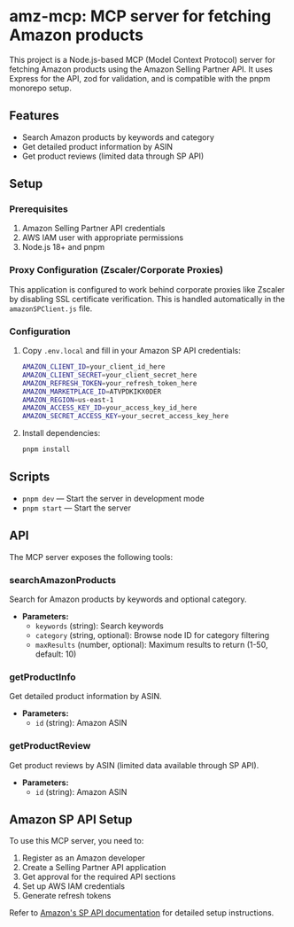 # amz-mcp: MCP server for fetching Amazon products

This project is a Node.js-based MCP (Model Context Protocol) server for fetching Amazon products using the Amazon Selling Partner API. It uses Express for the API, zod for validation, and is compatible with the pnpm monorepo setup.

## Features
- Search Amazon products by keywords and category
- Get detailed product information by ASIN
- Get product reviews (limited data through SP API)

## Setup

### Prerequisites
1. Amazon Selling Partner API credentials
2. AWS IAM user with appropriate permissions
3. Node.js 18+ and pnpm

### Proxy Configuration (Zscaler/Corporate Proxies)
This application is configured to work behind corporate proxies like Zscaler by disabling SSL certificate verification. This is handled automatically in the `amazonSPClient.js` file.

### Configuration
1. Copy `.env.local` and fill in your Amazon SP API credentials:
   ```bash
   AMAZON_CLIENT_ID=your_client_id_here
   AMAZON_CLIENT_SECRET=your_client_secret_here
   AMAZON_REFRESH_TOKEN=your_refresh_token_here
   AMAZON_MARKETPLACE_ID=ATVPDKIKX0DER
   AMAZON_REGION=us-east-1
   AMAZON_ACCESS_KEY_ID=your_access_key_id_here
   AMAZON_SECRET_ACCESS_KEY=your_secret_access_key_here
   ```

2. Install dependencies:
   ```bash
   pnpm install
   ```

## Scripts
- `pnpm dev` — Start the server in development mode
- `pnpm start` — Start the server

## API
The MCP server exposes the following tools:

### searchAmazonProducts
Search for Amazon products by keywords and optional category.
- **Parameters:**
  - `keywords` (string): Search keywords
  - `category` (string, optional): Browse node ID for category filtering
  - `maxResults` (number, optional): Maximum results to return (1-50, default: 10)

### getProductInfo  
Get detailed product information by ASIN.
- **Parameters:**
  - `id` (string): Amazon ASIN

### getProductReview
Get product reviews by ASIN (limited data available through SP API).
- **Parameters:**
  - `id` (string): Amazon ASIN

## Amazon SP API Setup
To use this MCP server, you need to:

1. Register as an Amazon developer
2. Create a Selling Partner API application
3. Get approval for the required API sections
4. Set up AWS IAM credentials
5. Generate refresh tokens

Refer to [Amazon's SP API documentation](https://developer-docs.amazon.com/sp-api/) for detailed setup instructions.
